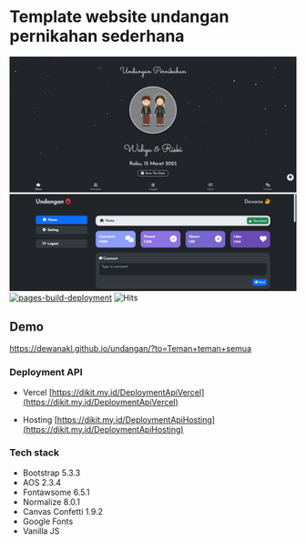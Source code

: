 # Template website undangan pernikahan sederhana

![Thumbnail](/assets/images/banner.png)
![Thumbnail2](/assets/images/banner2.png)
[![pages-build-deployment](https://github.com/dewanakl/undangan/actions/workflows/pages/pages-build-deployment/badge.svg?branch=3.x)](https://github.com/dewanakl/undangan/actions/workflows/pages/pages-build-deployment)
![Hits](https://dikit.my.id/0b3y8q)

## Demo

<https://dewanakl.github.io/undangan/?to=Teman+teman+semua>

### Deployment API

- Vercel
[https://dikit.my.id/DeploymentApiVercel](https://dikit.my.id/DeploymentApiVercel)

- Hosting
[https://dikit.my.id/DeploymentApiHosting](https://dikit.my.id/DeploymentApiHosting)

### Tech stack

- Bootstrap 5.3.3
- AOS 2.3.4
- Fontawsome 6.5.1
- Normalize 8.0.1
- Canvas Confetti 1.9.2
- Google Fonts
- Vanilla JS
